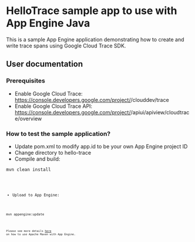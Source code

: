 # HelloTrace sample app to use with App Engine Java

This is a sample App Engine application demonstrating how to create and write trace spans using
Google Cloud Trace SDK.

## User documentation

### Prerequisites

* Enable Google Cloud Trace: https://console.developers.google.com/project/<project ID>/clouddev/trace
* Enable Google Cloud Trace API: https://console.developers.google.com/project/<project ID>/apiui/apiview/cloudtrace/overview

### How to test the sample application?

* Update pom.xml to modify app.id to be your own App Engine project ID
* Change directory to hello-trace
* Compile and build:
<pre><code>mvn clean install<code></pre>
* Upload to App Engine:
<pre><code>mvn appengine:update<code></pre>

Please see more details [here](https://cloud.google.com/appengine/docs/java/tools/maven) on how to
use Apache Maven with App Engine.